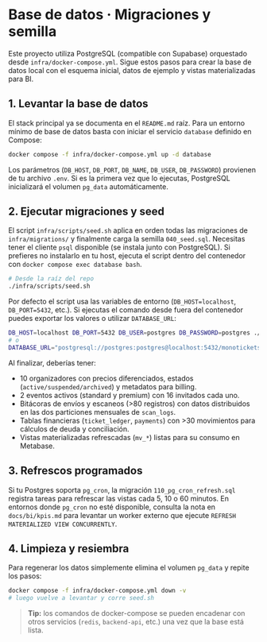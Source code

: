 # Base de datos · Migraciones y semilla

Este proyecto utiliza PostgreSQL (compatible con Supabase) orquestado desde `infra/docker-compose.yml`. Sigue estos pasos para crear la base de datos local con el esquema inicial, datos de ejemplo y vistas materializadas para BI.

## 1. Levantar la base de datos

El stack principal ya se documenta en el `README.md` raíz. Para un entorno mínimo de base de datos basta con iniciar el servicio `database` definido en Compose:

```bash
docker compose -f infra/docker-compose.yml up -d database
```

Los parámetros (`DB_HOST`, `DB_PORT`, `DB_NAME`, `DB_USER`, `DB_PASSWORD`) provienen de tu archivo `.env`. Si es la primera vez que lo ejecutas, PostgreSQL inicializará el volumen `pg_data` automáticamente.

## 2. Ejecutar migraciones y seed

El script `infra/scripts/seed.sh` aplica en orden todas las migraciones de `infra/migrations/` y finalmente carga la semilla `040_seed.sql`.
Necesitas tener el cliente `psql` disponible (se instala junto con PostgreSQL). Si prefieres no instalarlo en tu host, ejecuta el script dentro del contenedor con `docker compose exec database bash`.

```bash
# Desde la raíz del repo
./infra/scripts/seed.sh
```

Por defecto el script usa las variables de entorno (`DB_HOST=localhost`, `DB_PORT=5432`, etc.). Si ejecutas el comando desde fuera del contenedor puedes exportar los valores o utilizar `DATABASE_URL`:

```bash
DB_HOST=localhost DB_PORT=5432 DB_USER=postgres DB_PASSWORD=postgres ./infra/scripts/seed.sh
# o
DATABASE_URL="postgresql://postgres:postgres@localhost:5432/monotickets" ./infra/scripts/seed.sh
```

Al finalizar, deberías tener:

- 10 organizadores con precios diferenciados, estados (`active/suspended/archived`) y metadatos para billing.
- 2 eventos activos (standard y premium) con 16 invitados cada uno.
- Bitácoras de envíos y escaneos (>80 registros) con datos distribuidos en las dos particiones mensuales de `scan_logs`.
- Tablas financieras (`ticket_ledger`, `payments`) con >30 movimientos para cálculos de deuda y conciliación.
- Vistas materializadas refrescadas (`mv_*`) listas para su consumo en Metabase.

## 3. Refrescos programados

Si tu Postgres soporta `pg_cron`, la migración `110_pg_cron_refresh.sql` registra tareas para refrescar las vistas cada 5, 10 o 60 minutos. En entornos donde `pg_cron` no esté disponible, consulta la nota en `docs/bi/kpis.md` para levantar un worker externo que ejecute `REFRESH MATERIALIZED VIEW CONCURRENTLY`.

## 4. Limpieza y resiembra

Para regenerar los datos simplemente elimina el volumen `pg_data` y repite los pasos:

```bash
docker compose -f infra/docker-compose.yml down -v
# luego vuelve a levantar y corre seed.sh
```

> **Tip:** los comandos de docker-compose se pueden encadenar con otros servicios (`redis`, `backend-api`, etc.) una vez que la base está lista.
